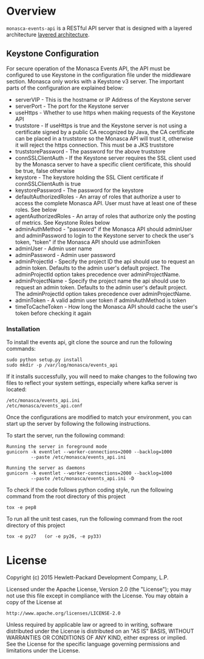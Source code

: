 # Overview

`monasca-events-api` is a RESTful API server that is designed with a layered architecture [layered architecture](http://en.wikipedia.org/wiki/Multilayered_architecture).

## Keystone Configuration

For secure operation of the Monasca Events API, the API must be configured to use Keystone in the configuration file under the middleware section. Monasca only works with a Keystone v3 server. The important parts of the configuration are explained below:

* serverVIP - This is the hostname or IP Address of the Keystone server
* serverPort - The port for the Keystone server
* useHttps - Whether to use https when making requests of the Keystone API
* truststore - If useHttps is true and the Keystone server is not using a certificate signed by a public CA recognized by Java, the CA certificate can be placed in a truststore so the Monasca API will trust it, otherwise it will reject the https connection. This must be a JKS truststore
* truststorePassword - The password for the above truststore
* connSSLClientAuth - If the Keystone server requires the SSL client used by the Monasca server to have a specific client certificate, this should be true, false otherwise
* keystore - The keystore holding the SSL Client certificate if connSSLClientAuth is true
* keystorePassword - The password for the keystore
* defaultAuthorizedRoles - An array of roles that authorize a user to access the complete Monasca API. User must have at least one of these roles. See below
* agentAuthorizedRoles - An array of roles that authorize only the posting of metrics.  See Keystone Roles below
* adminAuthMethod - "password" if the Monasca API should adminUser and adminPassword to login to the Keystone server to check the user's token, "token" if the Monasca API should use adminToken
* adminUser - Admin user name
* adminPassword - Admin user password
* adminProjectId - Specify the project ID the api should use to request an admin token. Defaults to the admin user's default project. The adminProjectId option takes precedence over adminProjectName.
* adminProjectName - Specify the project name the api should use to request an admin token. Defaults to the admin user's default project. The adminProjectId option takes precedence over adminProjectName.
* adminToken - A valid admin user token if adminAuthMethod is token
* timeToCacheToken - How long the Monasca API should cache the user's token before checking it again

### Installation

To install the events api, git clone the source and run the
following commands:

    sudo python setup.py install
    sudo mkdir -p /var/log/monasca/events_api

If it installs successfully, you will need to make changes to the following
two files to reflect your system settings, especially where kafka server is
located:

    /etc/monasca/events_api.ini
    /etc/monasca/events_api.conf

Once the configurations are modified to match your environment, you can start
up the server by following the following instructions.

To start the server, run the following command:

    Running the server in foreground mode
    gunicorn -k eventlet --worker-connections=2000 --backlog=1000
             --paste /etc/monasca/events_api.ini

    Running the server as daemons
    gunicorn -k eventlet --worker-connections=2000 --backlog=1000
             --paste /etc/monasca/events_api.ini -D

To check if the code follows python coding style, run the following command
from the root directory of this project

    tox -e pep8
    
To run all the unit test cases, run the following command from the root
directory of this project

    tox -e py27   (or -e py26, -e py33)


# License

Copyright (c) 2015 Hewlett-Packard Development Company, L.P.

Licensed under the Apache License, Version 2.0 (the "License");
you may not use this file except in compliance with the License.
You may obtain a copy of the License at

    http://www.apache.org/licenses/LICENSE-2.0
    
Unless required by applicable law or agreed to in writing, software
distributed under the License is distributed on an "AS IS" BASIS,
WITHOUT WARRANTIES OR CONDITIONS OF ANY KIND, either express or
implied.
See the License for the specific language governing permissions and
limitations under the License.
